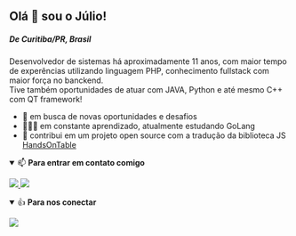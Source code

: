 ## Olá 👋 sou o Júlio!
##### De Curitiba/PR, Brasil

<p>
Desenvolvedor de sistemas há aproximadamente 11 anos, com maior tempo de experências utilizando linguagem PHP, conhecimento fullstack com maior força no banckend.
<br>
Tive também oportunidades de atuar com JAVA, Python e até mesmo C++ com QT framework!
</p>

- 🤝 em busca de novas oportunidades e desafios
- 👨🏽‍💻 em constante aprendizado, atualmente estudando GoLang
- 👯 contribui em um projeto open source com a tradução da biblioteca JS [HandsOnTable](https://github.com/handsontable/handsontable)

<details open>
<summary> 📫 <b>Para entrar em contato comigo</b></summary>  
  
  <p align = "left">    
    <a href="https://wa.me/5541988654956" target="_blank">
      <img src="https://img.shields.io/badge/WHATSAPP-%2325D366.svg?&style=for-the-badge&logo=whatsapp&logoColor=white"/>
    </a>
    <a href="mailto:juliozuppa@gmail.com" target="_blank">
      <img src="https://img.shields.io/badge/gmail-%23D14836.svg?&style=for-the-badge&logo=gmail&logoColor=white"/>
    </a>    
  </p>    
  
</details>

<details open>
<summary> 👍 <b>Para nos conectar</b></summary>
  
  <p align = "left">    
    <a href="https://www.linkedin.com/in/juliozuppa/" target="_blank">
      <img src="https://img.shields.io/badge/linkedin-%230077B5.svg?&style=for-the-badge&logo=linkedin&logoColor=white"/>
    </a>    
  </p>
  
</details>

<!--
Here are some ideas to get you started:

- 🔭 I’m currently working on ...
- 🌱 I’m currently learning ...
- 👯 I’m looking to collaborate on ...
- 🤔 I’m looking for help with ...
- 💬 Ask me about ...
- 📫 How to reach me: ...
- 😄 Pronouns: ...
- ⚡ Fun fact: ...
-->
